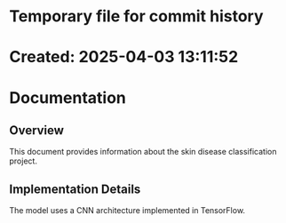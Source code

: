 # Temporary file for commit history
# Created: 2025-04-03 13:11:52

# Documentation

## Overview

This document provides information about the skin disease classification project.

## Implementation Details

The model uses a CNN architecture implemented in TensorFlow.
